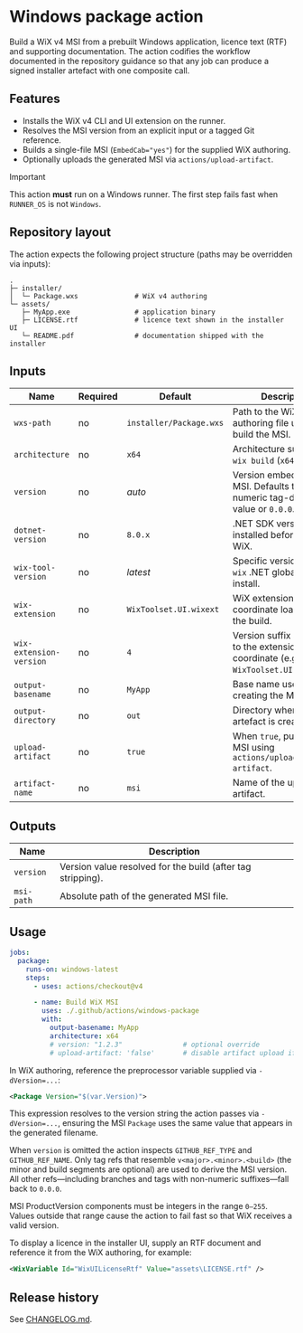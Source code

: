 # Windows package action

Build a WiX v4 MSI from a prebuilt Windows application, licence text (RTF) and
supporting documentation. The action codifies the workflow documented in the
repository guidance so that any job can produce a signed installer artefact with
one composite call.

## Features

- Installs the WiX v4 CLI and UI extension on the runner.
- Resolves the MSI version from an explicit input or a tagged Git reference.
- Builds a single-file MSI (`EmbedCab="yes"`) for the supplied WiX authoring.
- Optionally uploads the generated MSI via `actions/upload-artifact`.

> [!IMPORTANT]
> This action **must** run on a Windows runner. The first step fails fast when
> `RUNNER_OS` is not `Windows`.

## Repository layout

The action expects the following project structure (paths may be overridden via
inputs):

```text
.
├─ installer/
│  └─ Package.wxs              # WiX v4 authoring
└─ assets/
   ├─ MyApp.exe                # application binary
   ├─ LICENSE.rtf              # licence text shown in the installer UI
   └─ README.pdf               # documentation shipped with the installer
```

## Inputs

| Name | Required | Default | Description |
| ---- | -------- | ------- | ----------- |
| `wxs-path` | no | `installer/Package.wxs` | Path to the WiX authoring file used to build the MSI. |
| `architecture` | no | `x64` | Architecture supplied to `wix build` (`x64` or `x86`). |
| `version` | no | _auto_ | Version embedded in the MSI. Defaults to a numeric tag-derived value or `0.0.0`. |
| `dotnet-version` | no | `8.0.x` | .NET SDK version installed before running WiX. |
| `wix-tool-version` | no | _latest_ | Specific version of the `wix` .NET global tool to install. |
| `wix-extension` | no | `WixToolset.UI.wixext` | WiX extension coordinate loaded during the build. |
| `wix-extension-version` | no | `4` | Version suffix appended to the extension coordinate (e.g. `WixToolset.UI.wixext/4`). |
| `output-basename` | no | `MyApp` | Base name used when creating the MSI file. |
| `output-directory` | no | `out` | Directory where the MSI artefact is created. |
| `upload-artifact` | no | `true` | When `true`, publishes the MSI using `actions/upload-artifact`. |
| `artifact-name` | no | `msi` | Name of the uploaded artifact. |

## Outputs

| Name | Description |
| ---- | ----------- |
| `version` | Version value resolved for the build (after tag stripping). |
| `msi-path` | Absolute path of the generated MSI file. |

## Usage

```yaml
jobs:
  package:
    runs-on: windows-latest
    steps:
      - uses: actions/checkout@v4

      - name: Build WiX MSI
        uses: ./.github/actions/windows-package
        with:
          output-basename: MyApp
          architecture: x64
          # version: "1.2.3"               # optional override
          # upload-artifact: 'false'       # disable artifact upload if not needed
```

In WiX authoring, reference the preprocessor variable supplied via
`-dVersion=...`:

```xml
<Package Version="$(var.Version)">
```

This expression resolves to the version string the action passes via
`-dVersion=...`, ensuring the MSI `Package` uses the same value that appears in
the generated filename.

When `version` is omitted the action inspects `GITHUB_REF_TYPE` and
`GITHUB_REF_NAME`. Only tag refs that resemble `v<major>.<minor>.<build>` (the
minor and build segments are optional) are used to derive the MSI version. All
other refs—including branches and tags with non-numeric suffixes—fall back to
`0.0.0`.

MSI ProductVersion components must be integers in the range `0–255`. Values
outside that range cause the action to fail fast so that WiX receives a valid
version.

To display a licence in the installer UI, supply an RTF document and reference
it from the WiX authoring, for example:

```xml
<WixVariable Id="WixUILicenseRtf" Value="assets\LICENSE.rtf" />
```

## Release history

See [CHANGELOG.md](./CHANGELOG.md).
